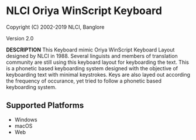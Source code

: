 # NLCI Oriya WinScript Keyboard

Copyright (C) 2002-2019 NLCI, Banglore

Version 2.0

__DESCRIPTION__
This Keyboard mimic Oriya WinScript Keyboard Layout designed by NLCI in 1988. Several linguists and members of translation community are still using this keyboard layout for keyboarding the text. This is a phonetic based keyboarding system designed with the objective of keyboarding text with minimal keystrokes. Keys are also layed out according the frequency of occurance, yet tried to follow a phonetic based keyboarding system.


## Supported Platforms
 * Windows
 * macOS
 * Web
